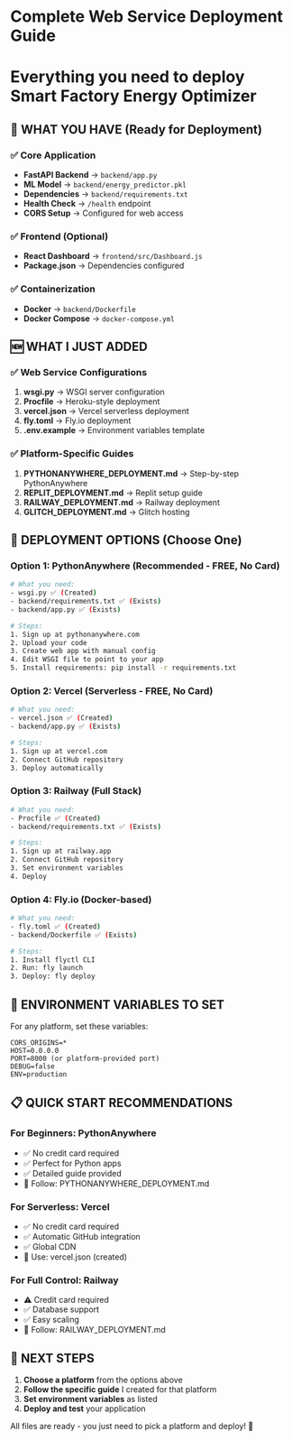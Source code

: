 # Complete Web Service Deployment Guide
# Everything you need to deploy Smart Factory Energy Optimizer

## 🎯 WHAT YOU HAVE (Ready for Deployment)

### ✅ Core Application
- **FastAPI Backend** → `backend/app.py` 
- **ML Model** → `backend/energy_predictor.pkl`
- **Dependencies** → `backend/requirements.txt`
- **Health Check** → `/health` endpoint
- **CORS Setup** → Configured for web access

### ✅ Frontend (Optional)
- **React Dashboard** → `frontend/src/Dashboard.js`
- **Package.json** → Dependencies configured

### ✅ Containerization  
- **Docker** → `backend/Dockerfile`
- **Docker Compose** → `docker-compose.yml`

## 🆕 WHAT I JUST ADDED

### ✅ Web Service Configurations
1. **wsgi.py** → WSGI server configuration
2. **Procfile** → Heroku-style deployment
3. **vercel.json** → Vercel serverless deployment
4. **fly.toml** → Fly.io deployment
5. **.env.example** → Environment variables template

### ✅ Platform-Specific Guides
1. **PYTHONANYWHERE_DEPLOYMENT.md** → Step-by-step PythonAnywhere
2. **REPLIT_DEPLOYMENT.md** → Replit setup guide  
3. **RAILWAY_DEPLOYMENT.md** → Railway deployment
4. **GLITCH_DEPLOYMENT.md** → Glitch hosting

## 🚀 DEPLOYMENT OPTIONS (Choose One)

### Option 1: PythonAnywhere (Recommended - FREE, No Card)
```bash
# What you need:
- wsgi.py ✅ (Created)
- backend/requirements.txt ✅ (Exists) 
- backend/app.py ✅ (Exists)

# Steps:
1. Sign up at pythonanywhere.com
2. Upload your code
3. Create web app with manual config
4. Edit WSGI file to point to your app
5. Install requirements: pip install -r requirements.txt
```

### Option 2: Vercel (Serverless - FREE, No Card)
```bash
# What you need:
- vercel.json ✅ (Created)
- backend/app.py ✅ (Exists)

# Steps:
1. Sign up at vercel.com
2. Connect GitHub repository
3. Deploy automatically
```

### Option 3: Railway (Full Stack)
```bash
# What you need:
- Procfile ✅ (Created) 
- backend/requirements.txt ✅ (Exists)

# Steps:
1. Sign up at railway.app
2. Connect GitHub repository  
3. Set environment variables
4. Deploy
```

### Option 4: Fly.io (Docker-based)
```bash  
# What you need:
- fly.toml ✅ (Created)
- backend/Dockerfile ✅ (Exists)

# Steps:
1. Install flyctl CLI
2. Run: fly launch
3. Deploy: fly deploy
```

## 🔧 ENVIRONMENT VARIABLES TO SET

For any platform, set these variables:
```env
CORS_ORIGINS=*
HOST=0.0.0.0  
PORT=8000 (or platform-provided port)
DEBUG=false
ENV=production
```

## 📋 QUICK START RECOMMENDATIONS

### For Beginners: PythonAnywhere
- ✅ No credit card required
- ✅ Perfect for Python apps
- ✅ Detailed guide provided
- 🔗 Follow: PYTHONANYWHERE_DEPLOYMENT.md

### For Serverless: Vercel  
- ✅ No credit card required
- ✅ Automatic GitHub integration
- ✅ Global CDN
- 🔗 Use: vercel.json (created)

### For Full Control: Railway
- ⚠️ Credit card required
- ✅ Database support
- ✅ Easy scaling
- 🔗 Follow: RAILWAY_DEPLOYMENT.md

## 🎯 NEXT STEPS

1. **Choose a platform** from the options above
2. **Follow the specific guide** I created for that platform
3. **Set environment variables** as listed
4. **Deploy and test** your application

All files are ready - you just need to pick a platform and deploy! 🚀